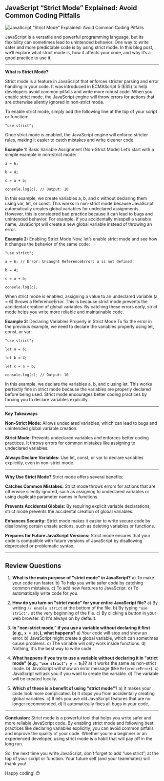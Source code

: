 ## JavaScript “Strict Mode” Explained: Avoid Common Coding Pitfalls

![JavaScript “Strict Mode” Explained: Avoid Common Coding Pitfalls](https://miro.medium.com/v2/resize:fit:720/format:webp/0*xDNNHZHK6zqx_uwy)

JavaScript is a versatile and powerful programming language, but its flexibility can sometimes lead to unintended behavior. One way to write safer and more predictable code is by using strict mode. In this blog post, we’ll explore what strict mode is, how it affects your code, and why it’s a good practice to use it.

---

**What is Strict Mode?**

Strict mode is a feature in JavaScript that enforces stricter parsing and error handling in your code. It was introduced in ECMAScript 5 (ES5) to help developers avoid common pitfalls and write more robust code. When you enable strict mode, the JavaScript engine will throw errors for actions that are otherwise silently ignored in non-strict mode.

To enable strict mode, simply add the following line at the top of your script or function:
```
"use strict";
```
Once strict mode is enabled, the JavaScript engine will enforce stricter rules, making it easier to catch mistakes and write cleaner code.

**Example 1:** Basic Variable Assignment (Non-Strict Mode)
Let’s start with a simple example in non-strict mode:
```
a = 6;

b = 4;

c = a + b;

console.log(c); // Output: 10
```
In this example, we create variables a, b, and c without declaring them using var, let, or const. This works in non-strict mode because JavaScript automatically creates global variables for undeclared assignments. However, this is considered bad practice because it can lead to bugs and unintended behavior. For example, if you accidentally misspell a variable name, JavaScript will create a new global variable instead of throwing an error.

**Example 2:** Enabling Strict Mode
Now, let’s enable strict mode and see how it changes the behavior of the same code:
```
"use strict";

a = 6; // Error: Uncaught ReferenceError: a is not defined

b = 4;

c = a + b;

console.log(c);
```
When strict mode is enabled, assigning a value to an undeclared variable (a = 6) throws a ReferenceError. This is because strict mode prevents the accidental creation of global variables. By catching these errors early, strict mode helps you write more reliable and maintainable code.

**Example 3:** Declaring Variables Properly in Strict Mode
To fix the error in the previous example, we need to declare the variables properly using let, const, or var:
```
"use strict";

let a = 6;

let b = 4;

let c = a + b;

console.log(c); // Output: 10
```
In this example, we declare the variables a, b, and c using let. This works perfectly fine in strict mode because the variables are properly declared before being used. Strict mode encourages better coding practices by forcing you to declare variables explicitly.

---

**Key Takeaways**

**Non-Strict Mode:** Allows undeclared variables, which can lead to bugs and unintended global variable creation.

**Strict Mode:** Prevents undeclared variables and enforces better coding practices. It throws errors for common mistakes like assigning to undeclared variables.

**Always Declare Variables:** Use let, const, or var to declare variables explicitly, even in non-strict mode.

---

**Why Use Strict Mode?**
Strict mode offers several benefits:

**Catches Common Mistakes:** Strict mode throws errors for actions that are otherwise silently ignored, such as assigning to undeclared variables or using duplicate parameter names in functions.

**Prevents Accidental Globals:** By requiring explicit variable declarations, strict mode prevents the accidental creation of global variables.

**Enhances Security:** Strict mode makes it easier to write secure code by disallowing certain unsafe actions, such as deleting variables or functions.

**Prepares for Future JavaScript Versions:** Strict mode ensures that your code is compatible with future versions of JavaScript by disallowing deprecated or problematic syntax.

---


## Review Questions

1.  **What is the main purpose of "strict mode" in JavaScript?**
    a) To make your code run faster.
    b) To help you write safer code by catching common mistakes.
    c) To add new features to JavaScript.
    d) To automatically write code for you.

2.  **How do you turn on "strict mode" for your entire JavaScript file?**
    a) By writing `// enable strict` at the bottom of the file.
    b) By typing `"use strict";` at the very beginning of the file.
    c) By clicking a button in your web browser.
    d) It's always on by default.

3.  **In "non-strict mode," if you use a variable without declaring it first (e.g., `x = 10;`), what happens?**
    a) Your code will stop and show an error.
    b) JavaScript might create a global variable, which can sometimes cause problems.
    c) The variable will only work inside functions.
    d) Nothing, it's the best way to write code.

4.  **What happens if you try to use a variable without declaring it in "strict mode" (e.g., `"use strict"; y = 5;`)?**
    a) It works the same as non-strict mode.
    b) JavaScript will show an error message (like `ReferenceError`).
    c) JavaScript will ask you if you want to create the variable.
    d) The variable will be created locally.

5.  **Which of these is a benefit of using "strict mode"?**
    a) It makes your code look more complicated.
    b) It stops you from accidentally creating global variables.
    c) It lets you use old JavaScript features that are no longer recommended.
    d) It automatically fixes all bugs in your code.

---

**Conclusion:** Strict mode is a powerful tool that helps you write safer and more reliable JavaScript code. By enabling strict mode and following best practices like declaring variables explicitly, you can avoid common pitfalls and improve the quality of your code. Whether you’re a beginner or an experienced developer, using strict mode is a habit that will pay off in the long run.

So, the next time you write JavaScript, don’t forget to add “use strict”; at the top of your script or function. Your future self (and your teammates) will thank you!

Happy coding! 😊
